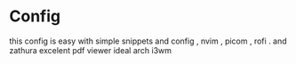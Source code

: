 # Config
this config is easy with simple snippets and config , nvim , picom , rofi . and zathura excelent pdf viewer ideal arch i3wm
